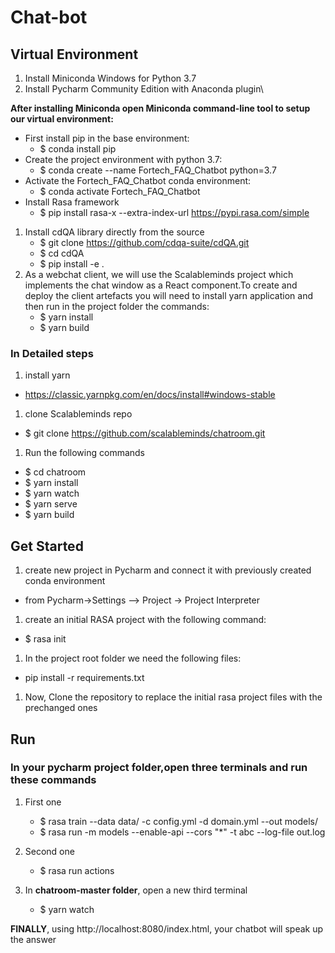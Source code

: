 
# Chat-bot
## Virtual Environment
1. Install Miniconda Windows for Python 3.7
1. Install Pycharm Community Edition with Anaconda plugin\
 
 **After installing Miniconda open Miniconda command-line tool to setup our virtual environment:**
  * First install pip in the base environment:
    *	$ conda install pip
  * Create the project environment with python 3.7:
 	 *  $ conda create --name Fortech_FAQ_Chatbot python=3.7
  * Activate the Fortech_FAQ_Chatbot conda environment:
 	 *  $ conda activate Fortech_FAQ_Chatbot
  * Install Rasa framework
    *	$ pip install rasa-x --extra-index-url https://pypi.rasa.com/simple
1. Install cdQA library directly from the source
 	* $ git clone https://github.com/cdqa-suite/cdQA.git
 	* $ cd cdQA
 	* $ pip install -e .
1. As a webchat client, we will use the Scalableminds project which implements the chat window as a React component.To create and deploy the client artefacts you will need to install yarn  application  and then run in the project folder the commands:
 	* $ yarn install
 	* $ yarn build
  
### In Detailed steps
1. install yarn
 * https://classic.yarnpkg.com/en/docs/install#windows-stable
1. clone Scalableminds repo 
 * $ git clone https://github.com/scalableminds/chatroom.git 
1. Run the following commands
 * $ cd chatroom
 * $ yarn install
 * $ yarn watch
 * $ yarn serve
 * $ yarn build
 

## Get Started
1. create new project in Pycharm and connect it with previously created conda environment
  * from Pycharm->Settings –> Project -> Project Interpreter
 
1. create an initial RASA project with the following command:
  * $ rasa init
  
1. In the project root folder we need the following files:
  * pip install -r requirements.txt 
  
1. Now, Clone the repository to replace the initial rasa project files with the prechanged ones
 
 
## Run 
 ### **In your pycharm project folder**,open three terminals and run these commands
 
 1. First one 
    * $ rasa train --data data/ -c config.yml -d domain.yml --out models/
    * $ rasa run -m models --enable-api --cors "*" -t abc --log-file out.log
 1. Second one 
    * $ rasa run actions
    
 1. In  __**chatroom-master  folder**__, open a new third terminal 
    *  $ yarn watch
    
 **FINALLY**, using http://localhost:8080/index.html, your chatbot will speak up the answer 
